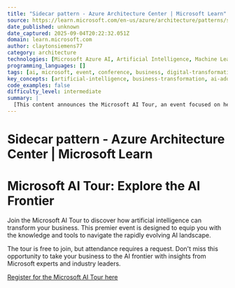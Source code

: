 ```yaml
---
title: "Sidecar pattern - Azure Architecture Center | Microsoft Learn"
source: https://learn.microsoft.com/en-us/azure/architecture/patterns/sidecar
date_published: unknown
date_captured: 2025-09-04T20:22:32.051Z
domain: learn.microsoft.com
author: claytonsiemens77
category: architecture
technologies: [Microsoft Azure AI, Artificial Intelligence, Machine Learning]
programming_languages: []
tags: [ai, microsoft, event, conference, business, digital-transformation, innovation, machine-learning]
key_concepts: [artificial-intelligence, business-transformation, ai-adoption, digital-innovation]
code_examples: false
difficulty_level: intermediate
summary: |
  [This content announces the Microsoft AI Tour, an event focused on helping businesses leverage artificial intelligence. It highlights that the event is free to join, though attendance requires a request. The tour aims to guide organizations in adopting AI to advance their business capabilities and explore the latest innovations in the AI frontier. Attendees can expect to gain insights from experts on how to integrate AI into their operations for digital transformation.]
---
```

# Sidecar pattern - Azure Architecture Center | Microsoft Learn

# Microsoft AI Tour: Explore the AI Frontier

Join the Microsoft AI Tour to discover how artificial intelligence can transform your business. This premier event is designed to equip you with the knowledge and tools to navigate the rapidly evolving AI landscape.

The tour is free to join, but attendance requires a request. Don't miss this opportunity to take your business to the AI frontier with insights from Microsoft experts and industry leaders.

[Register for the Microsoft AI Tour here](https://aitour.microsoft.com/?wt.mc_id=itour26_learnmarketingspot_wwl)
